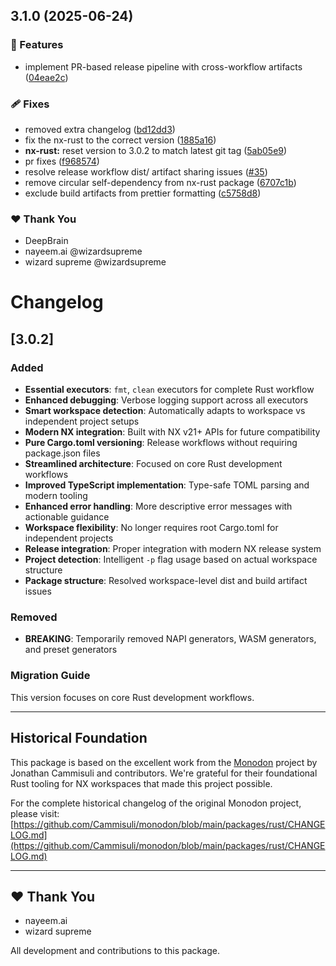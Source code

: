 ## 3.1.0 (2025-06-24)

### 🚀 Features

- implement PR-based release pipeline with cross-workflow artifacts ([04eae2c](https://github.com/deepbrainspace/goodiebag/commit/04eae2c))

### 🩹 Fixes

- removed extra changelog ([bd12dd3](https://github.com/deepbrainspace/goodiebag/commit/bd12dd3))
- fix the nx-rust to the correct version ([1885a16](https://github.com/deepbrainspace/goodiebag/commit/1885a16))
- **nx-rust:** reset version to 3.0.2 to match latest git tag ([5ab05e9](https://github.com/deepbrainspace/goodiebag/commit/5ab05e9))
- pr fixes ([f968574](https://github.com/deepbrainspace/goodiebag/commit/f968574))
- resolve release workflow dist/ artifact sharing issues ([#35](https://github.com/deepbrainspace/goodiebag/pull/35))
- remove circular self-dependency from nx-rust package ([6707c1b](https://github.com/deepbrainspace/goodiebag/commit/6707c1b))
- exclude build artifacts from prettier formatting ([c5758d8](https://github.com/deepbrainspace/goodiebag/commit/c5758d8))

### ❤️ Thank You

- DeepBrain
- nayeem.ai @wizardsupreme
- wizard supreme @wizardsupreme

# Changelog

## [3.0.2]

### Added

- **Essential executors**: `fmt`, `clean` executors for complete Rust workflow
- **Enhanced debugging**: Verbose logging support across all executors
- **Smart workspace detection**: Automatically adapts to workspace vs
  independent project setups
- **Modern NX integration**: Built with NX v21+ APIs for future compatibility
- **Pure Cargo.toml versioning**: Release workflows without requiring
  package.json files
- **Streamlined architecture**: Focused on core Rust development workflows
- **Improved TypeScript implementation**: Type-safe TOML parsing and modern
  tooling
- **Enhanced error handling**: More descriptive error messages with actionable
  guidance
- **Workspace flexibility**: No longer requires root Cargo.toml for independent
  projects
- **Release integration**: Proper integration with modern NX release system
- **Project detection**: Intelligent `-p` flag usage based on actual workspace
  structure
- **Package structure**: Resolved workspace-level dist and build artifact issues

### Removed

- **BREAKING**: Temporarily removed NAPI generators, WASM generators, and preset
  generators

### Migration Guide

This version focuses on core Rust development workflows.

---

## Historical Foundation

This package is based on the excellent work from the
[Monodon](https://github.com/Cammisuli/monodon) project by Jonathan Cammisuli
and contributors. We're grateful for their foundational Rust tooling for NX
workspaces that made this project possible.

For the complete historical changelog of the original Monodon project, please
visit:
[https://github.com/Cammisuli/monodon/blob/main/packages/rust/CHANGELOG.md](https://github.com/Cammisuli/monodon/blob/main/packages/rust/CHANGELOG.md)

---

## ❤️ Thank You

- nayeem.ai
- wizard supreme

All development and contributions to this package.
